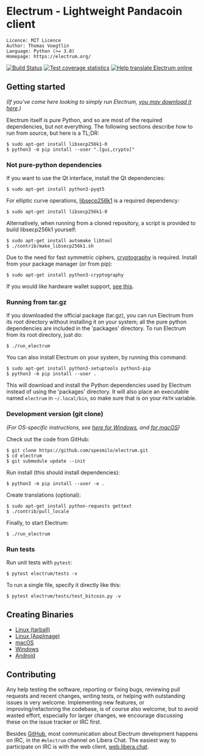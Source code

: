 # Electrum - Lightweight Pandacoin client

```
Licence: MIT Licence
Author: Thomas Voegtlin
Language: Python (>= 3.8)
Homepage: https://electrum.org/
```

[![Build Status](https://api.cirrus-ci.com/github/spesmilo/electrum.svg?branch=master)](https://cirrus-ci.com/github/spesmilo/electrum)
[![Test coverage statistics](https://coveralls.io/repos/github/spesmilo/electrum/badge.svg?branch=master)](https://coveralls.io/github/spesmilo/electrum?branch=master)
[![Help translate Electrum online](https://d322cqt584bo4o.cloudfront.net/electrum/localized.svg)](https://crowdin.com/project/electrum)


## Getting started

_(If you've come here looking to simply run Electrum,
[you may download it here](https://electrum.org/#download).)_

Electrum itself is pure Python, and so are most of the required dependencies,
but not everything. The following sections describe how to run from source, but here
is a TL;DR:

```
$ sudo apt-get install libsecp256k1-0
$ python3 -m pip install --user ".[gui,crypto]"
```

### Not pure-python dependencies

If you want to use the Qt interface, install the Qt dependencies:
```
$ sudo apt-get install python3-pyqt5
```

For elliptic curve operations,
[libsecp256k1](https://github.com/bitcoin-core/secp256k1)
is a required dependency:
```
$ sudo apt-get install libsecp256k1-0
```

Alternatively, when running from a cloned repository, a script is provided to build
libsecp256k1 yourself:
```
$ sudo apt-get install automake libtool
$ ./contrib/make_libsecp256k1.sh
```

Due to the need for fast symmetric ciphers,
[cryptography](https://github.com/pyca/cryptography) is required.
Install from your package manager (or from pip):
```
$ sudo apt-get install python3-cryptography
```

If you would like hardware wallet support,
[see this](https://github.com/spesmilo/electrum-docs/blob/master/hardware-linux.rst).


### Running from tar.gz

If you downloaded the official package (tar.gz), you can run
Electrum from its root directory without installing it on your
system; all the pure python dependencies are included in the 'packages'
directory. To run Electrum from its root directory, just do:
```
$ ./run_electrum
```

You can also install Electrum on your system, by running this command:
```
$ sudo apt-get install python3-setuptools python3-pip
$ python3 -m pip install --user .
```

This will download and install the Python dependencies used by
Electrum instead of using the 'packages' directory.
It will also place an executable named `electrum` in `~/.local/bin`,
so make sure that is on your `PATH` variable.


### Development version (git clone)

_(For OS-specific instructions, see [here for Windows](contrib/build-wine/README_windows.md),
and [for macOS](contrib/osx/README_macos.md))_

Check out the code from GitHub:
```
$ git clone https://github.com/spesmilo/electrum.git
$ cd electrum
$ git submodule update --init
```

Run install (this should install dependencies):
```
$ python3 -m pip install --user -e .
```

Create translations (optional):
```
$ sudo apt-get install python-requests gettext
$ ./contrib/pull_locale
```

Finally, to start Electrum:
```
$ ./run_electrum
```

### Run tests

Run unit tests with `pytest`:
```
$ pytest electrum/tests -v
```

To run a single file, specify it directly like this:
```
$ pytest electrum/tests/test_bitcoin.py -v
```

## Creating Binaries

- [Linux (tarball)](contrib/build-linux/sdist/README.md)
- [Linux (AppImage)](contrib/build-linux/appimage/README.md)
- [macOS](contrib/osx/README.md)
- [Windows](contrib/build-wine/README.md)
- [Android](contrib/android/Readme.md)


## Contributing

Any help testing the software, reporting or fixing bugs, reviewing pull requests
and recent changes, writing tests, or helping with outstanding issues is very welcome.
Implementing new features, or improving/refactoring the codebase, is of course
also welcome, but to avoid wasted effort, especially for larger changes,
we encourage discussing these on the issue tracker or IRC first.

Besides [GitHub](https://github.com/spesmilo/electrum),
most communication about Electrum development happens on IRC, in the
`#electrum` channel on Libera Chat. The easiest way to participate on IRC is
with the web client, [web.libera.chat](https://web.libera.chat/#electrum).
